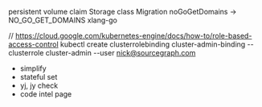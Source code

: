 persistent volume claim Storage class
Migration
noGoGetDomains -> NO_GO_GET_DOMAINS xlang-go

// https://cloud.google.com/kubernetes-engine/docs/how-to/role-based-access-control
kubectl create clusterrolebinding cluster-admin-binding --clusterrole cluster-admin --user nick@sourcegraph.com

- simplify
- stateful set
- yj, jy check
- code intel page
